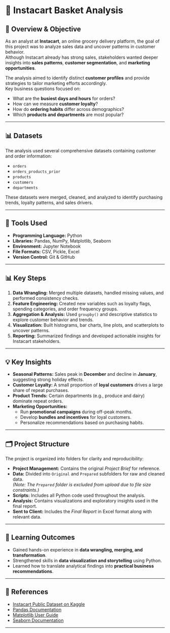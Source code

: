 # 🛒 Instacart Basket Analysis

## 📘 Overview & Objective
As an analyst at **Instacart**, an online grocery delivery platform, the goal of this project was to analyze sales data and uncover patterns in customer behavior.  
Although Instacart already has strong sales, stakeholders wanted deeper insights into **sales patterns**, **customer segmentation**, and **marketing opportunities**.  

The analysis aimed to identify distinct **customer profiles** and provide strategies to tailor marketing efforts accordingly.  
Key business questions focused on:
- What are the **busiest days and hours** for orders?  
- How can we measure **customer loyalty**?  
- How do **ordering habits** differ across demographics?  
- Which **products and departments** are most popular?

---

## 📊 Datasets
The analysis used several comprehensive datasets containing customer and order information:

- `orders`  
- `orders_products_prior`  
- `products`  
- `customers`  
- `departments`

These datasets were merged, cleaned, and analyzed to identify purchasing trends, loyalty patterns, and sales drivers.

---

## 🧰 Tools Used
- **Programming Language:** Python  
- **Libraries:** Pandas, NumPy, Matplotlib, Seaborn  
- **Environment:** Jupyter Notebook  
- **File Formats:** CSV, Pickle, Excel  
- **Version Control:** Git & GitHub  

---

## 📊 Key Steps
1. **Data Wrangling:** Merged multiple datasets, handled missing values, and performed consistency checks.  
2. **Feature Engineering:** Created new variables such as loyalty flags, spending categories, and order frequency groups.  
3. **Aggregation & Analysis:** Used `groupby()` and descriptive statistics to explore customer behavior and trends.  
4. **Visualization:** Built histograms, bar charts, line plots, and scatterplots to uncover patterns.  
5. **Reporting:** Summarized findings and developed actionable insights for Instacart stakeholders.

---

## 💡 Key Insights
- **Seasonal Patterns:** Sales peak in **December** and decline in **January**, suggesting strong holiday effects.  
- **Customer Loyalty:** A small proportion of **loyal customers** drives a large share of repeat purchases.  
- **Product Trends:** Certain departments (e.g., produce and dairy) dominate repeat orders.  
- **Marketing Opportunities:**  
  - Run **promotional campaigns** during off-peak months.  
  - Develop **bundles and incentives** for loyal customers.  
  - Personalize recommendations based on purchasing habits.  

---

## 🗂️ Project Structure
The project is organized into folders for clarity and reproducibility:

- **Project Management:** Contains the original *Project Brief* for reference.  
- **Data:** Divided into `Original` and `Prepared` subfolders for raw and cleaned data.  
  *(Note: The `Prepared` folder is excluded from upload due to file size constraints.)*  
- **Scripts:** Includes all Python code used throughout the analysis.  
- **Analysis:** Contains visualizations and exploratory insights used in the final report.  
- **Sent to Client:** Includes the *Final Report* in Excel format along with relevant data.

---

## 🧠 Learning Outcomes
- Gained hands-on experience in **data wrangling, merging, and transformation**.  
- Strengthened skills in **data visualization and storytelling** using Python.  
- Learned how to translate analytical findings into **practical business recommendations**.  

---

## 📎 References
- [Instacart Public Dataset on Kaggle](https://www.kaggle.com/datasets/psparks/instacart-market-basket-analysis)  
- [Pandas Documentation](https://pandas.pydata.org/docs/)  
- [Matplotlib User Guide](https://matplotlib.org/stable/contents.html)  
- [Seaborn Documentation](https://seaborn.pydata.org/)  

---
